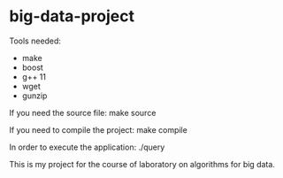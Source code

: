 # big-data-project
Tools needed:
- make
- boost
- g++ 11
- wget
- gunzip

If you need the source file:
make source

If you need to compile the project:
make compile

In order to execute the application:
./query

This is my project for the course of laboratory on algorithms for big data.
